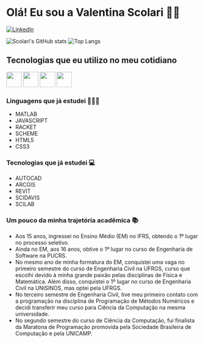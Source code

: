 # Olá! Eu sou a Valentina Scolari 👋🏻

[![LinkedIn](https://img.shields.io/badge/LinkedIn-0077B5?style=for-the-badge&logo=linkedin&logoColor=white)](https://www.linkedin.com/in/valentina-bechara-scolari/)

![Scolari's GitHub stats](https://github-readme-stats.vercel.app/api?username=valentinascolari&show_icons=true&theme=radical)
![Top Langs](https://github-readme-stats.vercel.app/api/top-langs/?username=valentinascolari&hide=javascript,html)

## Tecnologias que eu utilizo no meu cotidiano

<img src="https://img.shields.io/badge/Python-3776AB?style=for-the-badge&logo=python&logoColor=white" height="40"> <img src="https://img.shields.io/badge/Java-ED8B00?style=for-the-badge&logo=openjdk&logoColor=white" height="40">
<img src="https://img.shields.io/badge/C-00599C?style=for-the-badge&logo=c&logoColor=white" height="40">
<img src="https://img.shields.io/badge/_-ASM-6E4C13.svg?style=for-the-badge" height="40" />

### Linguagens que já estudei 👩🏻‍💻

- MATLAB
- JAVASCRIPT
- RACKET
- SCHEME
- HTML5
- CSS3
  
### Tecnologias que já estudei 💻

- AUTOCAD
- ARCGIS
- REVIT
- SCIDAVIS
- SCILAB
  
### Um pouco da minha trajetória acadêmica 📚

- Aos 15 anos, ingressei no Ensino Médio (EM) no IFRS, obtendo o 1º lugar no processo seletivo.
- Ainda no EM, aos 16 anos, obtive o 1º lugar no curso de Engenharia de Software na PUCRS.
- No mesmo ano de minha formatura do EM, conquistei uma vaga no primeiro semestre do curso de Engenharia Civil na UFRGS, curso que escolhi devido à minha grande paixão pelas disciplinas de Física e Matemática. Além disso, conquistei o 1º lugar no curso de Engenharia Civil na UNISINOS, mas optei pela UFRGS.
- No terceiro semestre de Engenharia Civil, tive meu primeiro contato com a programação na disciplina de Programação de Métodos Numéricos e decidi transferir meu curso para Ciência da Computação na mesma universidade.
- No segundo semestre do curso de Ciência da Computação, fui finalista da Maratona de Programação promovida pela Sociedade Brasileira de Computação e pela UNICAMP.
